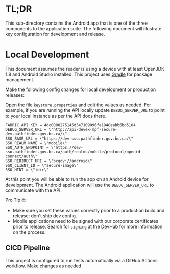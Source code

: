 # TL;DR

This sub-directory contains the Android app that is one of the three components to the application suite. The following document will illustrate key configuration for development and release.

# Local Development

This document assumes the reader is using a device with at least OpenJDK 1.8 and Android Studio installed. This project uses [Gradle](https://gradle.org) for package management. 

Make the following config changes for local development or production releases:

Open the file `keystore.properties` and edit the values as needed. For example, if you are running the API locally update `DEBUG_SERVER_URL` to point to your local instance as per the API docs there.

```
FABRIC_API_KEY = 4dc0080275145d547109096fa1840eabb6bd5104
DEBUG_SERVER_URL = \"http://api-devex-mpf-secure-dev.pathfinder.gov.bc.ca/\"
SSO_BASE_URL = \"https://dev-sso.pathfinder.gov.bc.ca/\"
SSO_REALM_NAME = \"mobile\"
SSO_AUTH_ENDPOINT = \"https://dev-sso.pathfinder.gov.bc.ca/auth/realms/mobile/protocol/openid-connect/auth\"
SSO_REDIRECT_URI = \"bcgov://android\"
SSO_CLIENT_ID = \"secure-image\"
SSO_HINT = \"idir\"
```


At this point you will be able to run the app on an Android device for development. The Android application will use the `DEBUG_SERVER_URL` to communicate with the API.

Pro Tip 🤓: 
* Make sure you set these values correctly prior to a production build and release; don't ship dev config.
* Mobile applications need to be signed with our corporate certificates prior to release. Search for `signing` at the [DevHub](https://developer.gov.bc.ca/) for more information on the process.

## CICD Pipeline

This project is configured to run tests automatically via a GitHub Actions [workflow](../.github/workflows/android.yml). Make changes as needed 
